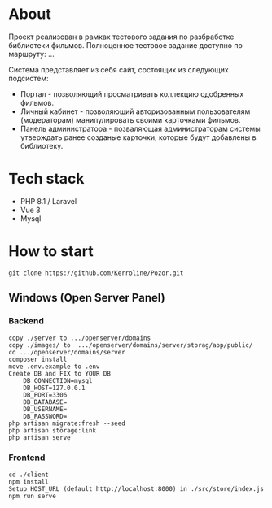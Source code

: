 # About

Проект реализован в рамках тестового задания по разбработке библиотеки фильмов. Полноценное тестовое задание доступно по маршруту: ...

Система представляет из себя сайт, состоящих из следующих подсистем:
* Портал - позволяющий просматривать коллекцию одобренных фильмов.
* Личный кабинет - позволяющий авторизованным пользователям (модераторам) манипулировать своими карточками фильмов.
* Панель администратора - позваляющая администраторам системы утверждать ранее созданые карточки, которые будут добавлены в библиотеку.

# Tech stack
* PHP 8.1 / Laravel
* Vue 3
* Mysql 
# How to start
    git clone https://github.com/Kerroline/Pozor.git
## Windows (Open Server Panel)
### Backend
    
    copy ./server to .../openserver/domains
    copy ./images/ to  .../openserver/domains/server/storag/app/public/
    cd .../openserver/domains/server
    composer install
    move .env.example to .env
    Create DB and FIX to YOUR DB
        DB_CONNECTION=mysql
        DB_HOST=127.0.0.1
        DB_PORT=3306
        DB_DATABASE=
        DB_USERNAME=
        DB_PASSWORD=
    php artisan migrate:fresh --seed
    php artisan storage:link
    php artisan serve

### Frontend

    cd ./client
    npm install
    Setup HOST_URL (default http://localhost:8000) in ./src/store/index.js
    npm run serve








